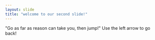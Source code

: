 ```yaml
---
layout: slide
title: "welcome to our second slide!"
---
```

"Go as far as reason can take you, then jump!"
Use the left arrow to go back!
